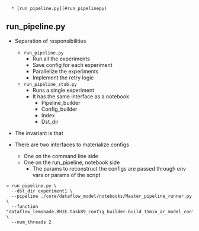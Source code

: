 <!--ts-->
      * [run_pipeline.py](#run_pipelinepy)



<!--te-->

## run_pipeline.py

- Separation of responsibilities
  - `run_pipeline.py`
    - Run all the experiments
    - Save config for each experiment
    - Parallelize the experiments
    - Implement the retry logic
  - `run_pipeline_stub.py`
    - Runs a single experiment
    - It has the same interface as a notebook
      - Pipeline_builder
      - Config_builder
      - Index
      - Dst_dir

- The invariant is that

- There are two interfaces to materialize configs
  - One on the command line side
  - One on the run_pipeline, notebook side
    - The params to reconstruct the configs are passed through env vars or
      params of the script
```
> run_pipeline.py \
  --dst_dir experiment1 \
  --pipeline ./core/dataflow_model/notebooks/Master_pipeline_runner.py \
  --function "dataflow_lemonade.RH1E.task89_config_builder.build_15min_ar_model_configs()" \
  --num_threads 2
```
